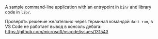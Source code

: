 A sample command-line application with an entrypoint in `bin/` and library code
in `lib/`.

Проверять решение желательно через терминал командой `dart run`,
в VS Code не работает вывод в консоль дебага: https://github.com/microsoft/vscode/issues/131543
